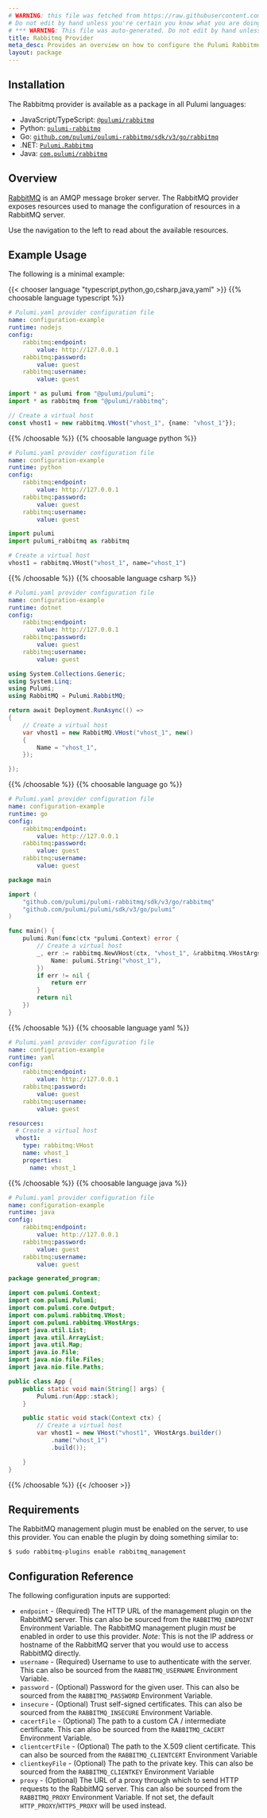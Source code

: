 ```yaml
---
# WARNING: this file was fetched from https://raw.githubusercontent.com/pulumi/pulumi-rabbitmq/v3.3.11/docs/_index.md
# Do not edit by hand unless you're certain you know what you are doing!
# *** WARNING: This file was auto-generated. Do not edit by hand unless you're certain you know what you are doing! ***
title: Rabbitmq Provider
meta_desc: Provides an overview on how to configure the Pulumi Rabbitmq provider.
layout: package
---
```

## Installation

The Rabbitmq provider is available as a package in all Pulumi languages:

* JavaScript/TypeScript: [`@pulumi/rabbitmq`](https://www.npmjs.com/package/@pulumi/rabbitmq)
* Python: [`pulumi-rabbitmq`](https://pypi.org/project/pulumi-rabbitmq/)
* Go: [`github.com/pulumi/pulumi-rabbitmq/sdk/v3/go/rabbitmq`](https://github.com/pulumi/pulumi-rabbitmq)
* .NET: [`Pulumi.Rabbitmq`](https://www.nuget.org/packages/Pulumi.Rabbitmq)
* Java: [`com.pulumi/rabbitmq`](https://central.sonatype.com/artifact/com.pulumi/rabbitmq)
## Overview

[RabbitMQ](http://www.rabbitmq.com) is an AMQP message broker server. The
RabbitMQ provider exposes resources used to manage the configuration of
resources in a RabbitMQ server.

Use the navigation to the left to read about the available resources.
## Example Usage

The following is a minimal example:

{{< chooser language "typescript,python,go,csharp,java,yaml" >}}
{{% choosable language typescript %}}
```yaml
# Pulumi.yaml provider configuration file
name: configuration-example
runtime: nodejs
config:
    rabbitmq:endpoint:
        value: http://127.0.0.1
    rabbitmq:password:
        value: guest
    rabbitmq:username:
        value: guest

```
```typescript
import * as pulumi from "@pulumi/pulumi";
import * as rabbitmq from "@pulumi/rabbitmq";

// Create a virtual host
const vhost1 = new rabbitmq.VHost("vhost_1", {name: "vhost_1"});
```
{{% /choosable %}}
{{% choosable language python %}}
```yaml
# Pulumi.yaml provider configuration file
name: configuration-example
runtime: python
config:
    rabbitmq:endpoint:
        value: http://127.0.0.1
    rabbitmq:password:
        value: guest
    rabbitmq:username:
        value: guest

```
```python
import pulumi
import pulumi_rabbitmq as rabbitmq

# Create a virtual host
vhost1 = rabbitmq.VHost("vhost_1", name="vhost_1")
```
{{% /choosable %}}
{{% choosable language csharp %}}
```yaml
# Pulumi.yaml provider configuration file
name: configuration-example
runtime: dotnet
config:
    rabbitmq:endpoint:
        value: http://127.0.0.1
    rabbitmq:password:
        value: guest
    rabbitmq:username:
        value: guest

```
```csharp
using System.Collections.Generic;
using System.Linq;
using Pulumi;
using RabbitMQ = Pulumi.RabbitMQ;

return await Deployment.RunAsync(() =>
{
    // Create a virtual host
    var vhost1 = new RabbitMQ.VHost("vhost_1", new()
    {
        Name = "vhost_1",
    });

});

```
{{% /choosable %}}
{{% choosable language go %}}
```yaml
# Pulumi.yaml provider configuration file
name: configuration-example
runtime: go
config:
    rabbitmq:endpoint:
        value: http://127.0.0.1
    rabbitmq:password:
        value: guest
    rabbitmq:username:
        value: guest

```
```go
package main

import (
	"github.com/pulumi/pulumi-rabbitmq/sdk/v3/go/rabbitmq"
	"github.com/pulumi/pulumi/sdk/v3/go/pulumi"
)

func main() {
	pulumi.Run(func(ctx *pulumi.Context) error {
		// Create a virtual host
		_, err := rabbitmq.NewVHost(ctx, "vhost_1", &rabbitmq.VHostArgs{
			Name: pulumi.String("vhost_1"),
		})
		if err != nil {
			return err
		}
		return nil
	})
}
```
{{% /choosable %}}
{{% choosable language yaml %}}
```yaml
# Pulumi.yaml provider configuration file
name: configuration-example
runtime: yaml
config:
    rabbitmq:endpoint:
        value: http://127.0.0.1
    rabbitmq:password:
        value: guest
    rabbitmq:username:
        value: guest

```
```yaml
resources:
  # Create a virtual host
  vhost1:
    type: rabbitmq:VHost
    name: vhost_1
    properties:
      name: vhost_1
```
{{% /choosable %}}
{{% choosable language java %}}
```yaml
# Pulumi.yaml provider configuration file
name: configuration-example
runtime: java
config:
    rabbitmq:endpoint:
        value: http://127.0.0.1
    rabbitmq:password:
        value: guest
    rabbitmq:username:
        value: guest

```
```java
package generated_program;

import com.pulumi.Context;
import com.pulumi.Pulumi;
import com.pulumi.core.Output;
import com.pulumi.rabbitmq.VHost;
import com.pulumi.rabbitmq.VHostArgs;
import java.util.List;
import java.util.ArrayList;
import java.util.Map;
import java.io.File;
import java.nio.file.Files;
import java.nio.file.Paths;

public class App {
    public static void main(String[] args) {
        Pulumi.run(App::stack);
    }

    public static void stack(Context ctx) {
        // Create a virtual host
        var vhost1 = new VHost("vhost1", VHostArgs.builder()
            .name("vhost_1")
            .build());

    }
}
```
{{% /choosable %}}
{{< /chooser >}}
## Requirements

The RabbitMQ management plugin must be enabled on the server, to use this provider. You can
enable the plugin by doing something similar to:

```
$ sudo rabbitmq-plugins enable rabbitmq_management
```
## Configuration Reference

The following configuration inputs are supported:

* `endpoint` - (Required) The HTTP URL of the management plugin on the
  RabbitMQ server. This can also be sourced from the `RABBITMQ_ENDPOINT`
  Environment Variable. The RabbitMQ management plugin *must* be enabled in order
  to use this provider. *Note*: This is not the IP address or hostname of the
  RabbitMQ server that you would use to access RabbitMQ directly.
* `username` - (Required) Username to use to authenticate with the server.
  This can also be sourced from the `RABBITMQ_USERNAME` Environment Variable.
* `password` - (Optional) Password for the given user. This can also be sourced
  from the `RABBITMQ_PASSWORD` Environment Variable.
* `insecure` - (Optional) Trust self-signed certificates. This can also be sourced
  from the `RABBITMQ_INSECURE` Environment Variable.
* `cacertFile` - (Optional) The path to a custom CA / intermediate certificate.
  This can also be sourced from the `RABBITMQ_CACERT` Environment Variable.
* `clientcertFile` - (Optional) The path to the X.509 client certificate.
  This can also be sourced from the `RABBITMQ_CLIENTCERT` Environment Variable
* `clientkeyFile` - (Optional) The path to the private key.
  This can also be sourced from the `RABBITMQ_CLIENTKEY` Environment Variable
* `proxy` - (Optional) The URL of a proxy through which to send HTTP requests to
  the RabbitMQ server. This can also be sourced from the `RABBITMQ_PROXY`
  Environment Variable. If not set, the default `HTTP_PROXY`/`HTTPS_PROXY` will
  be used instead.